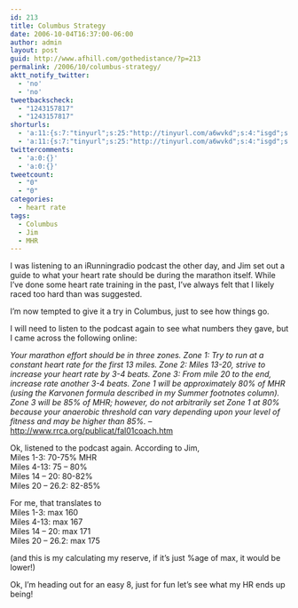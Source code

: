 ```yaml
---
id: 213
title: Columbus Strategy
date: 2006-10-04T16:37:00-06:00
author: admin
layout: post
guid: http://www.afhill.com/gothedistance/?p=213
permalink: /2006/10/columbus-strategy/
aktt_notify_twitter:
  - 'no'
  - 'no'
tweetbackscheck:
  - "1243157817"
  - "1243157817"
shorturls:
  - 'a:11:{s:7:"tinyurl";s:25:"http://tinyurl.com/a6wvkd";s:4:"isgd";s:17:"http://is.gd/fgiy";s:5:"bitly";s:19:"http://bit.ly/1866o";s:5:"snipr";s:22:"http://snipr.com/9rugu";s:5:"snurl";s:22:"http://snurl.com/9rugu";s:7:"snipurl";s:24:"http://snipurl.com/9rugu";s:4:"trim";s:17:"http://tr.im/43rx";s:5:"adjix";s:207:"(10 Jan 2008 temporary restriction: API requires valid partnerID or partnerEmail key in request. Contact us if this affects you.) Invalid Adjix request. API documentation @ http://web.adjix.com/AdjixAPI.html";s:4:"advu";s:203:"(10 Jan 2008 temporary restriction: API requires valid partnerID or partnerEmail key in request. Contact us if this affects you.) Invalid Adjix request. API documentation @ http://web.ad.vu/AdjixAPI.html";s:4:"zima";s:19:"http://zi.ma/50a618";s:9:"permalink";s:62:"http://www.afhill.com/gothedistance/2006/10/columbus-strategy/";}'
  - 'a:11:{s:7:"tinyurl";s:25:"http://tinyurl.com/a6wvkd";s:4:"isgd";s:17:"http://is.gd/fgiy";s:5:"bitly";s:19:"http://bit.ly/1866o";s:5:"snipr";s:22:"http://snipr.com/9rugu";s:5:"snurl";s:22:"http://snurl.com/9rugu";s:7:"snipurl";s:24:"http://snipurl.com/9rugu";s:4:"trim";s:17:"http://tr.im/43rx";s:5:"adjix";s:207:"(10 Jan 2008 temporary restriction: API requires valid partnerID or partnerEmail key in request. Contact us if this affects you.) Invalid Adjix request. API documentation @ http://web.adjix.com/AdjixAPI.html";s:4:"advu";s:203:"(10 Jan 2008 temporary restriction: API requires valid partnerID or partnerEmail key in request. Contact us if this affects you.) Invalid Adjix request. API documentation @ http://web.ad.vu/AdjixAPI.html";s:4:"zima";s:19:"http://zi.ma/50a618";s:9:"permalink";s:62:"http://www.afhill.com/gothedistance/2006/10/columbus-strategy/";}'
twittercomments:
  - 'a:0:{}'
  - 'a:0:{}'
tweetcount:
  - "0"
  - "0"
categories:
  - heart rate
tags:
  - Columbus
  - Jim
  - MHR
---
```

I was listening to an iRunningradio podcast the other day, and Jim set out a guide to what your heart rate should be during the marathon itself. While I&#8217;ve done some heart rate training in the past, I&#8217;ve always felt that I likely raced too hard than was suggested. 

I&#8217;m now tempted to give it a try in Columbus, just to see how things go. 

I will need to listen to the podcast again to see what numbers they gave, but I came across the following online:

_Your marathon effort should be in three zones. Zone 1: Try to run at a constant heart rate for the first 13 miles. Zone 2: Miles 13-20, strive to increase your heart rate by 3-4 beats. Zone 3: From mile 20 to the end, increase rate another 3-4 beats. Zone 1 will be approximately 80% of MHR (using the Karvonen formula described in my Summer footnotes column). Zone 3 will be 85% of MHR; however, do not arbitrarily set Zone 1 at 80% because your anaerobic threshold can vary depending upon your level of fitness and may be higher than 85%._ &#8211; http://www.rrca.org/publicat/fal01coach.htm

Ok, listened to the podcast again. According to Jim,  
Miles 1-3: 70-75% MHR  
Miles 4-13: 75 &#8211; 80%  
Miles 14 &#8211; 20: 80-82%  
Miles 20 &#8211; 26.2: 82-85%

For me, that translates to  
Miles 1-3: max 160  
Miles 4-13: max 167  
Miles 14 &#8211; 20: max 171  
Miles 20 &#8211; 26.2: max 175 

(and this is my calculating my reserve, if it&#8217;s just %age of max, it would be lower!)

Ok, I&#8217;m heading out for an easy 8, just for fun let&#8217;s see what my HR ends up being!